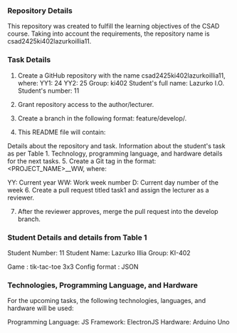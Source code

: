 ### Repository Details
This repository was created to fulfill the learning objectives of the CSAD course. Taking into account the requirements, the repository name is csad2425ki402lazurkoillia11.

### Task Details
1. Create a GitHub repository with the name csad2425ki402lazurkoillia11, where:
YY1: 24
YY2: 25
Group: ki402
Student's full name: Lazurko I.O.
Student's number: 11
2. Grant repository access to the author/lecturer.

3. Create a branch in the following format: feature/develop/<task number>.

4. This README file will contain:

Details about the repository and task.
Information about the student's task as per Table 1.
Technology, programming language, and hardware details for the next tasks.
5. Create a Git tag in the format: <PROJECT_NAME>_<VERSION>_WW<YYWWD>, where:

YY: Current year
WW: Work week number
D: Current day number of the week
6. Create a pull request titled task1 and assign the lecturer as a reviewer.

7. After the reviewer approves, merge the pull request into the develop branch.

### Student Details and details from Table 1
Student Number: 11
Student Name: Lazurko Illia
Group: KI-402

Game : tik-tac-toe 3x3
Config format : JSON

### Technologies, Programming Language, and Hardware
For the upcoming tasks, the following technologies, languages, and hardware will be used:

Programming Language: JS
Framework: ElectronJS
Hardware: Arduino Uno